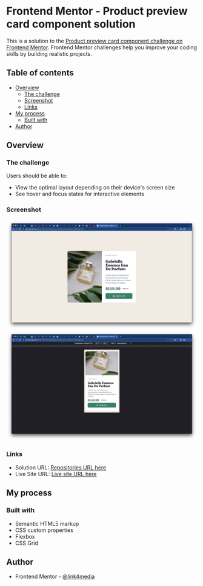 # Frontend Mentor - Product preview card component solution

This is a solution to the [Product preview card component challenge on Frontend Mentor](https://www.frontendmentor.io/challenges/product-preview-card-component-GO7UmttRfa). Frontend Mentor challenges help you improve your coding skills by building realistic projects. 

## Table of contents

- [Overview](#overview)
  - [The challenge](#the-challenge)
  - [Screenshot](#screenshot)
  - [Links](#links)
- [My process](#my-process)
  - [Built with](#built-with)
- [Author](#author)

## Overview

### The challenge

Users should be able to:

- View the optimal layout depending on their device's screen size
- See hover and focus states for interactive elements

### Screenshot

![](../product-preview-card-component-main/screenShots/CARD_COMPONENT-desktop-version.jpg)
![](../product-preview-card-component-main/screenShots/CARD_COMPONENT-mobile-version.jpg)

### Links

- Solution URL: [Repositories URL here](https://github.com/link4media/FRONTEND-MENTOR/tree/master/product-preview-card-component-main)
- Live Site URL: [Live site URL here](https://link4media.github.io/FRONTEND-MENTOR/product-preview-card-component-main/index.html)

## My process

### Built with

- Semantic HTML5 markup
- CSS custom properties
- Flexbox
- CSS Grid

## Author

- Frontend Mentor - [@link4media](https://www.frontendmentor.io/profile/link4media)

